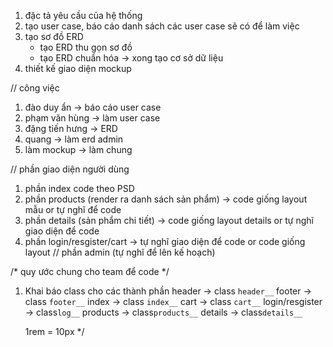 <!-- giai đoạn 1 -->
1. đặc tả yêu cầu của hệ thống
2. tạo user case, báo cáo danh sách các user case sẽ có để làm việc
3. tạo sơ đồ ERD 
    - tạo ERD thu gọn sơ đồ
    - tạo ERD chuẩn hóa
    -> xong tạo cơ sở dữ liệu
4. thiết kế giao diện mockup

// công việc
1. đào duy ẩn -> báo cáo user case
2. phạm văn hùng -> làm user case
3. đặng tiến hưng -> ERD
4. quang -> làm erd admin
5. làm mockup -> làm chung

<!-- giai đoạn 2: code giao diện -->
// phần giao diện người dùng
1. phần index code theo PSD 
2. phần products (render ra danh sách sản phẩm) -> code giống layout mẫu or tự nghĩ để code
3. phần details (sản phẩm chi tiết) -> code giống layout details or tự nghĩ giao diện để code
4. phần login/resgister/cart -> tự nghĩ giao diện để code or code giống layout
// phần admin (tự nghĩ để lên kế hoạch)

/* quy ước chung cho team để code */

1. Khai báo class cho các thành phần 
    header -> class `header__`
    footer -> class `footer__` 
    index -> class `index__`
    cart -> class `cart__`
    login/resgister -> class`log__`
    products -> class`products__`
    details -> class`details__`
    
    1rem = 10px
*/
<!-- git push origin NguyenQuangDang -->

